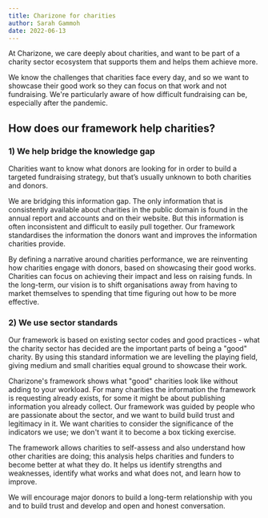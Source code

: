 ```yaml
---
title: Charizone for charities
author: Sarah Gammoh
date: 2022-06-13
---
```


At Charizone, we care deeply about charities, and want to be part of a charity sector ecosystem that supports them and helps them achieve more.

We know the challenges that charities face every day, and so we want to showcase their good work so they can focus on that work and not fundraising. We're particularly aware of how difficult fundraising can be, especially after the pandemic. 

## How does our framework help charities?

### 1) We help bridge the knowledge gap

Charities want to know what donors are looking for in order to build a targeted fundraising strategy, but that’s usually unknown to both charities and donors.

We are bridging this information gap. The only information that is consistently available about charities in the public domain is found in the annual report and accounts and on their website. But this information is often inconsistent and difficult to easily pull together. Our framework standardises the information the donors want and improves the information charities provide. 

By defining a narrative around charities performance, we are reinventing how charities engage with donors, based on showcasing their good works. Charities can focus on achieving their impact and less on raising funds. In the long-term, our vision is to shift organisations away from having to market themselves to spending that time figuring out how to be more effective.

### 2) We use sector standards

Our framework is based on existing sector codes and good practices - what the charity sector has decided are the important parts of being a "good" charity. By using this standard information we are levelling the playing field, giving medium and small charities equal ground to showcase their work.

Charizone's framework shows what "good" charities look like without adding to your workload. For many charities the information the framework is requesting already exists, for some it might be about publishing information you already collect. Our framework was guided by people who are passionate about the sector, and we want to build build trust and legitimacy in it. We want charities to consider the significance of the indicators we use; we don't want it to become a box ticking exercise.

The framework allows charities to self-assess and also understand how other charities are doing; this analysis helps charities and funders to become better at what they do. It helps us identify strengths and weaknesses, identify what works and what does not, and learn how to improve.

We will encourage major donors to build a long-term relationship with you and to build trust and develop and open and honest conversation. 
